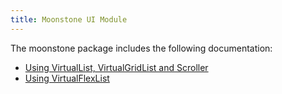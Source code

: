 ```yaml
---
title: Moonstone UI Module
---
```


The moonstone package includes the following documentation:

* [Using VirtualList, VirtualGridList and Scroller](./virtual-list-scroller.md)
* [Using VirtualFlexList](./virtual-flex-list.md)

